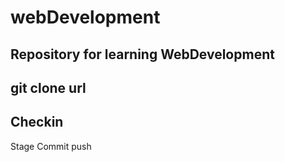 # webDevelopment
Repository for learning WebDevelopment
-----------------------------------------------------------------------
git clone url
------------------
Checkin
---------------------
Stage
Commit
push
